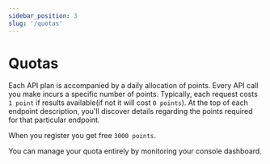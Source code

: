 ```yaml
---
sidebar_position: 3
slug: '/quotas'
---
```


# Quotas

Each API plan is accompanied by a daily allocation of points. Every API call you make incurs a specific number of points. Typically, each request costs `1 point` if results available(if not it will cost `0 points`). At the top of each endpoint description, you'll discover details regarding the points required for that particular endpoint.

When you register you get free `3000 points`.

You can manage your quota entirely by monitoring your console dashboard.
